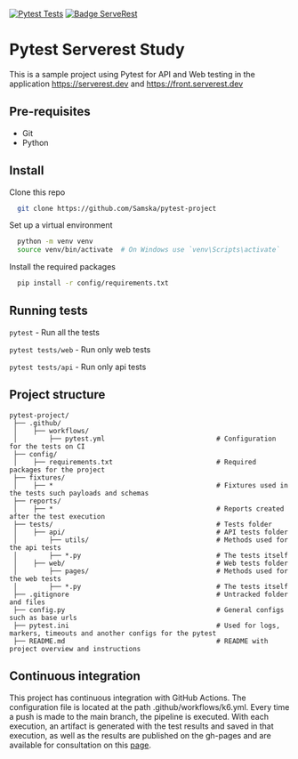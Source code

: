 [![Pytest Tests](https://github.com/Samska/pytest-serverest/actions/workflows/pytest.yml/badge.svg)](https://github.com/Samska/pytest-serverest/actions/workflows/pytest.yml)
[![Badge ServeRest](https://img.shields.io/badge/API-ServeRest-green)](https://github.com/ServeRest/ServeRest/)

# Pytest Serverest Study

This is a sample project using Pytest for API and Web testing in the application https://serverest.dev and https://front.serverest.dev

## Pre-requisites

* Git
* Python

## Install

Clone this repo

```bash
  git clone https://github.com/Samska/pytest-project
```

Set up a virtual environment

```bash
  python -m venv venv
  source venv/bin/activate  # On Windows use `venv\Scripts\activate`
```

Install the required packages

```bash
  pip install -r config/requirements.txt
```

## Running tests

`pytest` - Run all the tests

`pytest tests/web` - Run only web tests

`pytest tests/api` - Run only api tests

## Project structure

```
pytest-project/
 ├── .github/                               
 │    ├── workflows/                        
 │        ├── pytest.yml                            # Configuration for the tests on CI              
 ├── config/                                                                
 │    ├── requirements.txt                          # Required packages for the project
 ├── fixtures/                                                                
 │    ├── *                                         # Fixtures used in the tests such payloads and schemas 
 ├── reports/                                                              
 │    ├── *                                         # Reports created after the test execution                                                                
 ├── tests/                                         # Tests folder                               
 │    ├── api/                                      # API tests folder
 │        ├── utils/                                # Methods used for the api tests
 │        ├── *.py                                  # The tests itself           
 │    ├── web/                                      # Web tests folder
 │        ├── pages/                                # Methods used for the web tests
 │        ├── *.py                                  # The tests itself                 
 ├── .gitignore                                     # Untracked folder and files
 ├── config.py                                      # General configs such as base urls      
 ├── pytest.ini                                     # Used for logs, markers, timeouts and another configs for the pytest
 ├── README.md                                      # README with project overview and instructions
```

## Continuous integration

This project has continuous integration with GitHub Actions. The configuration file is located at the path .github/workflows/k6.yml. Every time a push is made to the main branch, the pipeline is executed. With each execution, an artifact is generated with the test results and saved in that execution, as well as the results are published on the gh-pages and are available for consultation on this [page](https://samska.github.io/pytest-serverest/report.html).
